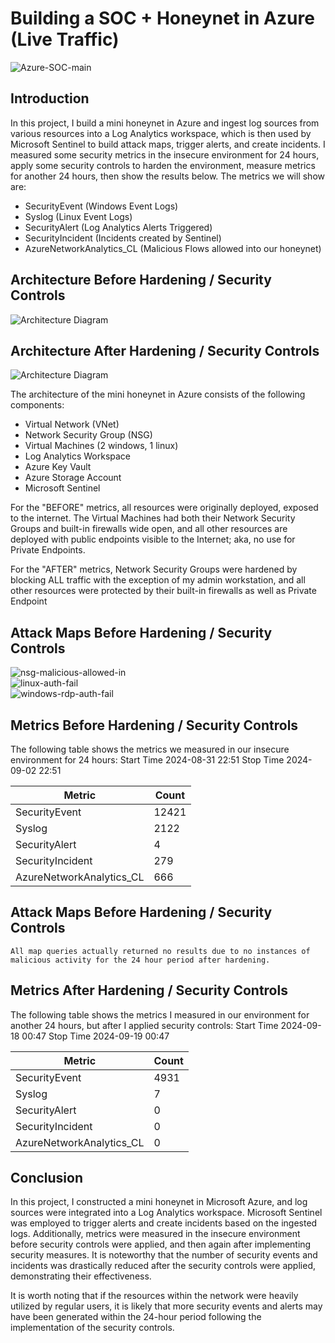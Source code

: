 # Building a SOC + Honeynet in Azure (Live Traffic)
<img src="https://i.ibb.co/KqQb9m9/Azure-SOC-main.png" alt="Azure-SOC-main" border="0">

## Introduction

In this project, I build a mini honeynet in Azure and ingest log sources from various resources into a Log Analytics workspace, which is then used by Microsoft Sentinel to build attack maps, trigger alerts, and create incidents. I measured some security metrics in the insecure environment for 24 hours, apply some security controls to harden the environment, measure metrics for another 24 hours, then show the results below. The metrics we will show are:

- SecurityEvent (Windows Event Logs)
- Syslog (Linux Event Logs)
- SecurityAlert (Log Analytics Alerts Triggered)
- SecurityIncident (Incidents created by Sentinel)
- AzureNetworkAnalytics_CL (Malicious Flows allowed into our honeynet)

## Architecture Before Hardening / Security Controls
![Architecture Diagram](https://i.imgur.com/aBDwnKb.jpg)

## Architecture After Hardening / Security Controls
![Architecture Diagram](https://i.imgur.com/YQNa9Pp.jpg)

The architecture of the mini honeynet in Azure consists of the following components:

- Virtual Network (VNet)
- Network Security Group (NSG)
- Virtual Machines (2 windows, 1 linux)
- Log Analytics Workspace
- Azure Key Vault
- Azure Storage Account
- Microsoft Sentinel

For the "BEFORE" metrics, all resources were originally deployed, exposed to the internet. The Virtual Machines had both their Network Security Groups and built-in firewalls wide open, and all other resources are deployed with public endpoints visible to the Internet; aka, no use for Private Endpoints.

For the "AFTER" metrics, Network Security Groups were hardened by blocking ALL traffic with the exception of my admin workstation, and all other resources were protected by their built-in firewalls as well as Private Endpoint

## Attack Maps Before Hardening / Security Controls
<img src="https://i.ibb.co/fNWqQhW/nsg-malicious-allowed-in.png" alt="nsg-malicious-allowed-in" border="0"><br>
<img src="https://i.ibb.co/0cHZXV6/linux-auth-fail.png" alt="linux-auth-fail" border="0"><br>
<img src="https://i.ibb.co/3CTrzXm/windows-rdp-auth-fail.png" alt="windows-rdp-auth-fail" border="0"><br>

## Metrics Before Hardening / Security Controls

The following table shows the metrics we measured in our insecure environment for 24 hours:
Start Time 2024-08-31 22:51
Stop Time 2024-09-02 22:51

| Metric                   | Count
| ------------------------ | -----
| SecurityEvent            | 12421
| Syslog                   | 2122
| SecurityAlert            | 4
| SecurityIncident         | 279
| AzureNetworkAnalytics_CL | 666

## Attack Maps Before Hardening / Security Controls

```All map queries actually returned no results due to no instances of malicious activity for the 24 hour period after hardening.```

## Metrics After Hardening / Security Controls

The following table shows the metrics I measured in our environment for another 24 hours, but after I applied security controls:
Start Time 2024-09-18 00:47
Stop Time	2024-09-19 00:47

| Metric                   | Count
| ------------------------ | -----
| SecurityEvent            | 4931
| Syslog                   | 7
| SecurityAlert            | 0
| SecurityIncident         | 0
| AzureNetworkAnalytics_CL | 0

## Conclusion

In this project, I constructed a mini honeynet in Microsoft Azure, and log sources were integrated into a Log Analytics workspace. Microsoft Sentinel was employed to trigger alerts and create incidents based on the ingested logs. Additionally, metrics were measured in the insecure environment before security controls were applied, and then again after implementing security measures. It is noteworthy that the number of security events and incidents was drastically reduced after the security controls were applied, demonstrating their effectiveness.

It is worth noting that if the resources within the network were heavily utilized by regular users, it is likely that more security events and alerts may have been generated within the 24-hour period following the implementation of the security controls.
